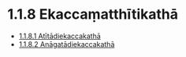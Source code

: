 # 1.1.8 Ekaccaṃatthītikathā

* [1.1.8.1 Atītādiekaccakathā](1.1.8/1.1.8.1.md)
* [1.1.8.2 Anāgatādiekaccakathā](1.1.8/1.1.8.2.md)
